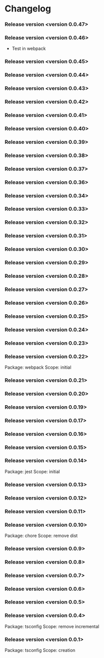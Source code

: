 # Changelog

### Release version <version 0.0.47>

### Release version <version 0.0.46>
* Test in webpack

### Release version <version 0.0.45>

### Release version <version 0.0.44>

### Release version <version 0.0.43>

### Release version <version 0.0.42>

### Release version <version 0.0.41>

### Release version <version 0.0.40>

### Release version <version 0.0.39>

### Release version <version 0.0.38>

### Release version <version 0.0.37>

### Release version <version 0.0.36>

### Release version <version 0.0.34>

### Release version <version 0.0.33>

### Release version <version 0.0.32>

### Release version <version 0.0.31>

### Release version <version 0.0.30>

### Release version <version 0.0.29>

### Release version <version 0.0.28>

### Release version <version 0.0.27>

### Release version <version 0.0.26>

### Release version <version 0.0.25>

### Release version <version 0.0.24>

### Release version <version 0.0.23>

### Release version <version 0.0.22>
Package: webpack 
Scope: initial

### Release version <version 0.0.21>

### Release version <version 0.0.20>

### Release version <version 0.0.19>

### Release version <version 0.0.17>

### Release version <version 0.0.16>

### Release version <version 0.0.15>

### Release version <version 0.0.14>
Package: jest 
Scope: initial

### Release version <version 0.0.13>

### Release version <version 0.0.12>

### Release version <version 0.0.11>

### Release version <version 0.0.10>

Package: chore
Scope: remove dist

### Release version <version 0.0.9>

### Release version <version 0.0.8>

### Release version <version 0.0.7>

### Release version <version 0.0.6>

### Release version <version 0.0.5>

### Release version <version 0.0.4>

Package: tsconfig
Scope: remove incremental

### Release version <version 0.0.1>

Package: tsconfig
Scope: creation
